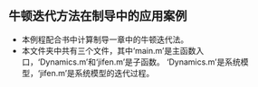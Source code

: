 ## 牛顿迭代方法在制导中的应用案例
- 本例程配合书中计算制导一章中的牛顿迭代法。
- 本文件夹中共有三个文件，其中‘main.m’是主函数入口，‘Dynamics.m’和‘jifen.m’是子函数。 ‘Dynamics.m’是系统模型，‘jifen.m’是系统模型的迭代过程。
